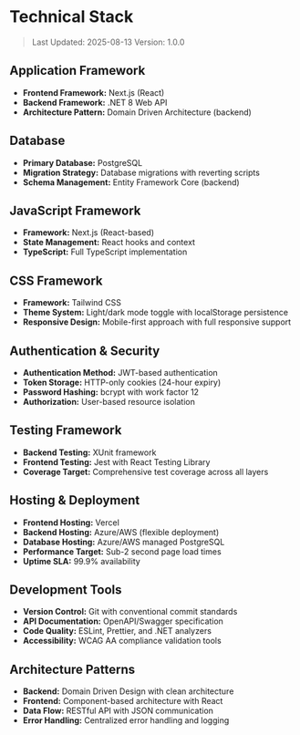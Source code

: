 # Technical Stack

> Last Updated: 2025-08-13
> Version: 1.0.0

## Application Framework

- **Frontend Framework:** Next.js (React)
- **Backend Framework:** .NET 8 Web API
- **Architecture Pattern:** Domain Driven Architecture (backend)

## Database

- **Primary Database:** PostgreSQL
- **Migration Strategy:** Database migrations with reverting scripts
- **Schema Management:** Entity Framework Core (backend)

## JavaScript Framework

- **Framework:** Next.js (React-based)
- **State Management:** React hooks and context
- **TypeScript:** Full TypeScript implementation

## CSS Framework

- **Framework:** Tailwind CSS
- **Theme System:** Light/dark mode toggle with localStorage persistence
- **Responsive Design:** Mobile-first approach with full responsive support

## Authentication & Security

- **Authentication Method:** JWT-based authentication
- **Token Storage:** HTTP-only cookies (24-hour expiry)
- **Password Hashing:** bcrypt with work factor 12
- **Authorization:** User-based resource isolation

## Testing Framework

- **Backend Testing:** XUnit framework
- **Frontend Testing:** Jest with React Testing Library
- **Coverage Target:** Comprehensive test coverage across all layers

## Hosting & Deployment

- **Frontend Hosting:** Vercel
- **Backend Hosting:** Azure/AWS (flexible deployment)
- **Database Hosting:** Azure/AWS managed PostgreSQL
- **Performance Target:** Sub-2 second page load times
- **Uptime SLA:** 99.9% availability

## Development Tools

- **Version Control:** Git with conventional commit standards
- **API Documentation:** OpenAPI/Swagger specification
- **Code Quality:** ESLint, Prettier, and .NET analyzers
- **Accessibility:** WCAG AA compliance validation tools

## Architecture Patterns

- **Backend:** Domain Driven Design with clean architecture
- **Frontend:** Component-based architecture with React
- **Data Flow:** RESTful API with JSON communication
- **Error Handling:** Centralized error handling and logging